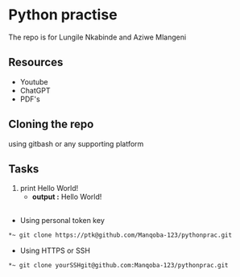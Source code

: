 # **Python practise**
The repo is for Lungile Nkabinde and Aziwe Mlangeni


## Resources
- Youtube
- ChatGPT
- PDF's

## Cloning the repo
using gitbash or any supporting platform


## Tasks
1. print Hello World!
	- **output :** Hello World!
##

- Using personal token key 
````bash
*~ git clone https://ptk@github.com/Manqoba-123/pythonprac.git
````

- Using HTTPS or SSH
````bash
*~ git clone yourSSHgit@github.com:Manqoba-123/pythonprac.git
````
